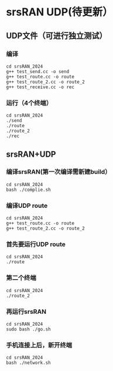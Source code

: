 # srsRAN UDP(待更新）

## UDP文件（可进行独立测试）

### 编译

```
cd srsRAN_2024
g++ test_send.cc -o send
g++ test_route.cc -o route
g++ test_route_2.cc -o route_2
g++ test_receive.cc -o rec
```



### 运行（4个终端）

```
cd srsRAN_2024
./send
./route
./route_2
./rec
```



## srsRAN+UDP

### 编译srsRAN(第一次编译需新建build）

```
cd srsRAN_2024
bash ./complie.sh
```



### 编译UDP route

```
cd srsRAN_2024
g++ test_route.cc -o route
g++ test_route_2.cc -o route_2
```



### 首先要运行UDP route

```
cd srsRAN_2024
./route
```



### 第二个终端

```
cd srsRAN_2024
./route_2
```



### 再运行srsRAN

```
cd srsRAN_2024
sudo bash ./go.sh 
```



### 手机连接上后，新开终端

```
cd srsRAN_2024
bash ./network.sh
```

